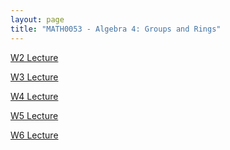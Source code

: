 ```yaml
---
layout: page
title: "MATH0053 - Algebra 4: Groups and Rings"
---
```

<a href="/53/W2">W2 Lecture</a>

<a href="/53/W3">W3 Lecture</a>

<a href="/53/W4">W4 Lecture</a>

<a href="/53/W5">W5 Lecture</a>

<a href="/53/W6">W6 Lecture</a>
